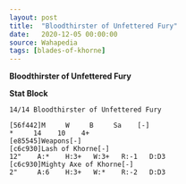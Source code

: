 ```yaml
---
layout: post
title:  "Bloodthirster of Unfettered Fury"
date:   2020-12-05 00:00:00
source: Wahapedia
tags: [blades-of-khorne]
---
```


**Bloodthirster of Unfettered Fury**

**Stat Block**
```
14/14 Bloodthirster of Unfettered Fury
```

```
[56f442]M     W     B     Sa    [-]
*     14    10    4+    
[e85545]Weapons[-]
[c6c930]Lash of Khorne[-]
12"    A:*    H:3+   W:3+   R:-1   D:D3  
[c6c930]Mighty Axe of Khorne[-]
2"     A:6    H:3+   W:*    R:-2   D:D3  
```
    